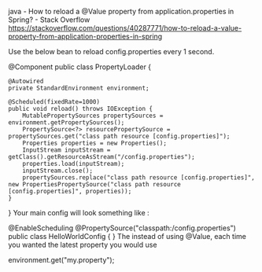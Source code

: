java - How to reload a @Value property from application.properties in Spring? - Stack Overflow https://stackoverflow.com/questions/40287771/how-to-reload-a-value-property-from-application-properties-in-spring

Use the below bean to reload config.properties every 1 second.

@Component
public class PropertyLoader {

    @Autowired
    private StandardEnvironment environment;

    @Scheduled(fixedRate=1000)
    public void reload() throws IOException {
        MutablePropertySources propertySources = environment.getPropertySources();
        PropertySource<?> resourcePropertySource = propertySources.get("class path resource [config.properties]");
        Properties properties = new Properties();
        InputStream inputStream = getClass().getResourceAsStream("/config.properties");
        properties.load(inputStream);
        inputStream.close();
        propertySources.replace("class path resource [config.properties]", new PropertiesPropertySource("class path resource [config.properties]", properties));
    }
}
Your main config will look something like :

@EnableScheduling
@PropertySource("classpath:/config.properties")
public class HelloWorldConfig {
}
The instead of using @Value, each time you wanted the latest property you would use

environment.get("my.property");